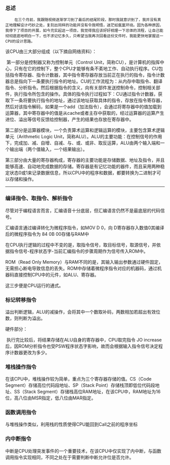 ### 总述 

		在三个月前，我跟随视频逐渐学习到了最后的结尾阶段，那时我就意识到了，我并没有真正地理解设计巧妙之处，复刻出同样的功能并没有令我明悟，迷茫如氤氲环绕。因为各种原因，我停下了项目的开展，如今充实起这一项目，我觉得我应该好好梳理一下总体的流程，让自己能彻彻底底地明白一下，也不求记忆多久，只希望当我再次回看这份文件时，我能更快地掌握这一CPU的设计思路。

该CPU由三大部分组成（以下摘自网络资料）：

​		第一部分是控制器又称为控制单元（Control Unit，简称CU），是计算机的指挥中心，只有在它的控制下，整个CPU才能够有条不紊地工作、自动执行程序。CU包括指令寄存器、指令计数器，其中指令寄存器存放当前正在执行的指令，指令计数器总是指向下一条要执行指令的地址。CU的工作流程为：从内存中取指令、翻译指令、分析指令。然后根据指令的含义，向有关部件发送控制命令，控制相关部件，执行指令所包含的操作。具体的指令执行过程如下：CU通过指令计数器，获取下一条将要执行指令的地址，通过该地址获取具体的指令，存放在指令寄存器，然后对该指令解码，如果是一个add（加法指令），会通过将寄存器中的值加载到运算器，其中寄存器中的值是从cache或者主存中获取的，经过运算器的运算产生进位、溢出等信号反馈给控制器，产生的结果也存放在寄存器中。

​		第二部分是运算器模块，一个负责算术运算和逻辑运算的模块，主要包含算术逻辑单元（Arithmetic Logic Unit，简称ALU）。ALU的主要功能：在控制信号的作用下，完成加、减、自增、自减、与、或、或非、取反运算，ALU由两个输入端和一个输出端（两个值输入，一个结果输出）。

​		第三部分由大量的寄存器构成，寄存器的主要功能是存储数据、地址及指令，并且能够高速、自动地完成数据的存储。寄存器是有记忆功能的器件，而且采用两种稳定状态0或1来记录数据信息，所以CPU中的程序和数据，都要转换为二进制才可以存储和操作。

***

###  编译指令、取指令、解析指令

尽管对于编程语言而言，汇编语音十分底层，但汇编语言仍然不是最底层的代码信号。

汇编语言通过编译转化为微程序指令，如MOV D 0，向 D寄存器存入数值0其编译后的微程序指令为 84 0B 00存储与RAM中

在CPU执行逻辑的过程中不变的是，取指令信号，取目标信号，取源信号，并依据指令信号-程序状态字-当前汇编指令的步骤周期作为信号传入ROM中。

ROM（Read Only Memory）与RAM不同的是，其输入输出参数通过硬件固定，无需担心断电导致信息的丢失。ROM中存储着微程序指令对应的机器码，通过机器码直接控制CPU中的元件，如ALU、寄存器。

这三步便是CPU运行的通式。



### 	标记转移指令

溢出判断逻辑，ALU的减操作，会将其中一个数取补码，两数相加若超出有效位数，则判断为溢出。

硬件部分：

​	执行完比较后，将结果存储在ALU自身的寄存器中，CPU取完指令 JO increase后，因ROM分析指令也受PSW程序状态字影响，故而会根据输入指令信号决定程序计数器更改为多少。



### 堆栈操作指令

在该CPU中，堆栈操作较为简单，重点为三个寄存器存储的值。CS（Code Segment）存储高位代码段地址、SP（Stack Point）存储栈顶即低位代码段地址、SS（Stack Segment）存储栈高位RAM地址，在该CPU中，RAM地址为16位，高八位由MSR指定，低八位由MAR指定。



### 	函数调用指令

与堆栈操作类似，利用栈的性质使得CPU能回到Call之前的程序坐标



### 	内中断指令

中断是CPU处理突发事件的一个重要技术，在该CPU中仅实现了内中断，与函数调用指令实现相同，不同之处在于需要判断中断允许位是否允许。
